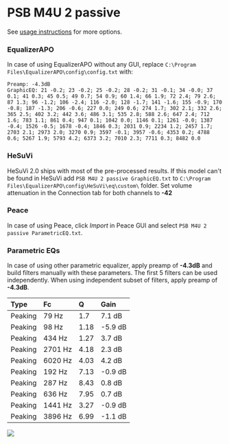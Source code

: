 # PSB M4U 2 passive
See [usage instructions](https://github.com/jaakkopasanen/AutoEq#usage) for more options.

### EqualizerAPO
In case of using EqualizerAPO without any GUI, replace `C:\Program Files\EqualizerAPO\config\config.txt`
with:
```
Preamp: -4.3dB
GraphicEQ: 21 -0.2; 23 -0.2; 25 -0.2; 28 -0.2; 31 -0.1; 34 -0.0; 37 0.1; 41 0.3; 45 0.5; 49 0.7; 54 0.9; 60 1.4; 66 1.9; 72 2.4; 79 2.6; 87 1.3; 96 -1.2; 106 -2.4; 116 -2.0; 128 -1.7; 141 -1.6; 155 -0.9; 170 -0.8; 187 -1.3; 206 -0.6; 227 0.0; 249 0.6; 274 1.7; 302 2.1; 332 2.6; 365 2.5; 402 3.2; 442 3.6; 486 3.1; 535 2.8; 588 2.6; 647 2.4; 712 1.6; 783 1.1; 861 0.4; 947 0.1; 1042 0.0; 1146 0.1; 1261 -0.0; 1387 -0.4; 1526 -0.5; 1678 -0.4; 1846 0.3; 2031 0.9; 2234 1.2; 2457 1.7; 2703 2.1; 2973 2.0; 3270 0.9; 3597 -0.1; 3957 -0.6; 4353 0.2; 4788 0.6; 5267 1.9; 5793 4.2; 6373 3.2; 7010 2.3; 7711 0.3; 8482 0.0
```

### HeSuVi
HeSuVi 2.0 ships with most of the pre-processed results. If this model can't be found in HeSuVi add
`PSB M4U 2 passive GraphicEQ.txt` to `C:\Program Files\EqualizerAPO\config\HeSuVi\eq\custom\` folder.
Set volume attenuation in the Connection tab for both channels to **-42**

### Peace
In case of using Peace, click *Import* in Peace GUI and select `PSB M4U 2 passive ParametricEQ.txt`.

### Parametric EQs
In case of using other parametric equalizer, apply preamp of **-4.3dB** and build filters manually
with these parameters. The first 5 filters can be used independently.
When using independent subset of filters, apply preamp of **-4.3dB**.

| Type    | Fc      |    Q | Gain    |
|:--------|:--------|:-----|:--------|
| Peaking | 79 Hz   | 1.7  | 7.1 dB  |
| Peaking | 98 Hz   | 1.18 | -5.9 dB |
| Peaking | 434 Hz  | 1.27 | 3.7 dB  |
| Peaking | 2701 Hz | 4.18 | 2.3 dB  |
| Peaking | 6020 Hz | 4.03 | 4.2 dB  |
| Peaking | 192 Hz  | 7.13 | -0.9 dB |
| Peaking | 287 Hz  | 8.43 | 0.8 dB  |
| Peaking | 636 Hz  | 7.95 | 0.7 dB  |
| Peaking | 1441 Hz | 3.27 | -0.9 dB |
| Peaking | 3896 Hz | 6.99 | -1.1 dB |

![](https://raw.githubusercontent.com/jaakkopasanen/AutoEq/master/results/innerfidelity/sbaf-serious/PSB%20M4U%202%20passive/PSB%20M4U%202%20passive.png)
